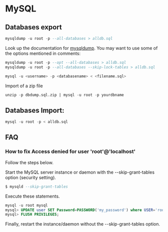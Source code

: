 # MySQL 
 
## Databases export

```sql
mysqldump -u root -p --all-databases > alldb.sql
```
Look up the documentation for [mysqldump](http://dev.mysql.com/doc/refman/5.5/en/mysqldump.html). You may want to use some of the options mentioned in comments:

```sql
mysqldump -u root -p --opt --all-databases > alldb.sql
mysqldump -u root -p --all-databases --skip-lock-tables > alldb.sql
```

```sql
mysql -u <username> -p <databasename> < <filename.sql>
```

Import of a zip file

```sql
unzip -p dbdump.sql.zip | mysql -u root -p yourdbname
```

## Databases Import:

```sql
mysql -u root -p < alldb.sql
```

## FAQ

###  How to fix Access denied for user 'root'@'localhost'
Follow the steps below.

Start the MySQL server instance or daemon with the --skip-grant-tables option (security setting).
```sql
$ mysqld --skip-grant-tables
```
Execute these statements.

```sql
mysql -u root mysql
mysql> UPDATE user SET Password=PASSWORD('my_password') where USER='root';
mysql> FLUSH PRIVILEGES;
```

Finally, restart the instance/daemon without the --skip-grant-tables option.



